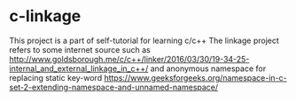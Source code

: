 # c-linkage
This project is a part of self-tutorial for learning c/c++
The linkage project refers to some internet source such as http://www.goldsborough.me/c/c++/linker/2016/03/30/19-34-25-internal_and_external_linkage_in_c++/
and anonymous namespace for replacing static key-word https://www.geeksforgeeks.org/namespace-in-c-set-2-extending-namespace-and-unnamed-namespace/

